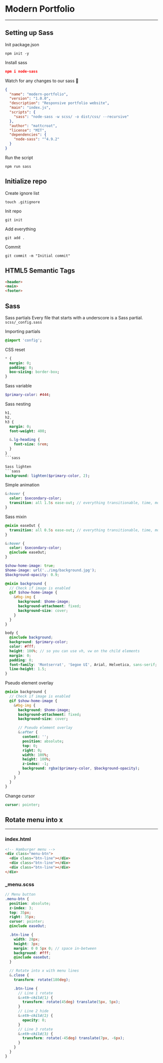 # Modern Portfolio
---

## Setting up Sass

Init package.json
```shell
npm init -y
```

Install sass
```json
npm i node-sass
```

Watch for any changes to our sass 💁‍
```json
{
  "name": "modern-portfolio",
  "version": "1.0.0",
  "description": "Responsive portfolio website",
  "main": "index.js",
  "scripts": {
    "sass": "node-sass -w scss/ -o dist/css/ --recursive"
  },
  "author": "mattcroat",
  "license": "MIT",
  "dependencies": {
    "node-sass": "^4.9.2"
  }
}
```

Run the script
```shell
npm run sass
```

## Initialize repo

Create ignore list
```shell
touch .gitignore
```

Init repo
```shell
git init
```

Add everything
```shell
git add .
```

Commit
```shell
git commit -m "Initial commit"
```

## HTML5 Semantic Tags

```html
<header>
<main>
<footer>
```

## Sass

Sass partials
Every file that starts with a underscore is a Sass partial.
`scss/_config.sass`

Importing partials
```sass
@import 'config';
```

CSS reset
```sass
* {
  margin: 0;
  padding: 0;
  box-sizing: border-box;
}
```

Sass variable
```sass
$primary-color: #444;
```

Sass nesting
```sass
h1,
h2,
h3 {
  margin: 0;
  font-weight: 400;

  &.lg-heading {
    font-size: 6rem;
  }
}
```sass

Sass lighten
```sass
background: lighten($primary-color, 2);
```

Simple animation
```sass
&:hover {
  color: $secondary-color;
  transition: all 1.5s ease-out; // everything transitionable, time, motion
}
```

Sass mixin
```sass
@mixin easeOut {
  transition: all 0.5s ease-out; // everything transitionable, time, motion
}

&:hover {
  color: $secondary-color;
  @include easeOut;
}
```

```scss
$show-home-image: true;
$home-image: url('../img/background.jpg');
$background-opacity: 0.9;

@mixin background {
  // Check if image is enabled
  @if $show-home-image {
    &#bg-img {
      background: $home-image;
      background-attachment: fixed;
      background-size: cover;
    }
  }
}

body {
  @include background;
  background: $primary-color;
  color: #fff;
  height: 100%; // so you can use vh, vw on the child elements
  margin: 0;
  padding: 0;
  font-family: 'Montserrat', 'Segoe UI', Arial, Helvetica, sans-serif;
  line-height: 1.5;
}
```

Pseudo element overlay
```sass
@mixin background {
  // Check if image is enabled
  @if $show-home-image {
    &#bg-img {
      background: $home-image;
      background-attachment: fixed;
      background-size: cover;

      // Pseudo element overlay
      &:after {
        content: '';
        position: absolute;
        top: 0;
        right: 0;
        width: 100%;
        height: 100%;
        z-index: -1;
        background: rgba($primary-color, $background-opacity);
      }
    }
  }
}
```

Change cursor
```sass
cursor: pointer;
```

## Rotate menu into x
---
### index.html
```html
<!-- Hamburger menu -->
<div class="menu-btn">
  <div class="btn-line"></div>
  <div class="btn-line"></div>
  <div class="btn-line"></div>
</div>
```

### _menu.scss
```scss
// Menu button
.menu-btn {
  position: absolute;
  z-index: 3;
  top: 35px;
  right: 35px;
  cursor: pointer;
  @include easeOut;

  .btn-line {
    width: 28px;
    height: 3px;
    margin: 0 0 5px 0; // space in-between
    background: #fff;
    @include easeOut;
  }

  // Rotate into x with menu lines
  &.close {
    transform: rotate(180deg);

    .btn-line {
      // Line 1 rotate
      &:nth-child(1) {
        transform: rotate(45deg) translate(5px, 5px);
      }
      // Line 2 hide
      &:nth-child(2) {
        opacity: 0;
      }
      // Line 3 rotate
      &:nth-child(3) {
        transform: rotate(-45deg) translate(7px, -6px);
      }
    }
  }
}
```